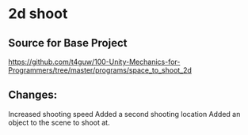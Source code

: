 # 2d shoot
## Source for Base Project
https://github.com/t4guw/100-Unity-Mechanics-for-Programmers/tree/master/programs/space_to_shoot_2d

## Changes:
Increased shooting speed
Added a second shooting location
Added an object to the scene to shoot at.
